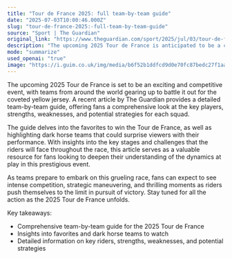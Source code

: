 ```yaml
---
title: "Tour de France 2025: full team-by-team guide"
date: "2025-07-03T10:00:46.000Z"
slug: "tour-de-france-2025:-full-team-by-team-guide"
source: "Sport | The Guardian"
original_link: "https://www.theguardian.com/sport/2025/jul/03/tour-de-france-2025-full-team-by-team-guide"
description: "The upcoming 2025 Tour de France is anticipated to be a competitive event, with teams worldwide vying for the yellow jersey. The Guardian's recent article offers a detailed team-by-team guide, analyzing key players, strengths, weaknesses, and potential strategies for each squad. The guide also highlights favorites and dark horse teams, providing insights into the challenges and stages that riders will face during the prestigious race. Fans can expect intense competition, strategic maneuvering, and thrilling moments as the 2025 Tour de France unfolds."
mode: "summarize"
used_openai: "true"
image: "https://i.guim.co.uk/img/media/b6f52b1ddfcd9d0e70fc87bedc27f1aadafd03e8/0_1_5000_3998/master/5000.jpg?width=1200&height=630&quality=85&auto=format&fit=crop&overlay-align=bottom%2Cleft&overlay-width=100p&overlay-base64=L2ltZy9zdGF0aWMvb3ZlcmxheXMvdGctZGVmYXVsdC5wbmc&enable=upscale&s=b18993a39c574dacda8ee733601da843"
---
```


The upcoming 2025 Tour de France is set to be an exciting and competitive event, with teams from around the world gearing up to battle it out for the coveted yellow jersey. A recent article by The Guardian provides a detailed team-by-team guide, offering fans a comprehensive look at the key players, strengths, weaknesses, and potential strategies for each squad.

The guide delves into the favorites to win the Tour de France, as well as highlighting dark horse teams that could surprise viewers with their performance. With insights into the key stages and challenges that the riders will face throughout the race, this article serves as a valuable resource for fans looking to deepen their understanding of the dynamics at play in this prestigious event.

As teams prepare to embark on this grueling race, fans can expect to see intense competition, strategic maneuvering, and thrilling moments as riders push themselves to the limit in pursuit of victory. Stay tuned for all the action as the 2025 Tour de France unfolds.

Key takeaways:
- Comprehensive team-by-team guide for the 2025 Tour de France
- Insights into favorites and dark horse teams to watch
- Detailed information on key riders, strengths, weaknesses, and potential strategies